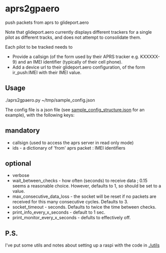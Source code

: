 # aprs2gpaero
push packets from aprs to glideport.aero

Note that glideport.aero currently displays different trackers for a single pilot as different tracks, and does not attempt to consolidate them.

Each pilot to be tracked needs to
* Provide a callsign (of the form used by their APRS tracker e.g. KXXXXX-9) and an IMEI identifier (typically of their cell phone).
* Add a device url to their glideport.aero configuration, of the form ir_push:IMEI with their IMEI value.

## Usage

./aprs2gpaero.py ~/tmp/sample_config.json

The config file is a json file (see [sample_config_structure.json](./sample_config_structure.json) for an example), with the following keys:
## mandatory
* callsign (used to access the aprs server in read only mode)
* ids - a dictionary of 'from' aprs packet : IMEI identifiers
## optional
* verbose
* wait_between_checks - how often (seconds) to receive data ; 0.15 seems a reasonable choice. However, defaults to 1, so should be set to a value.
* max_consecutive_data_loss - the socket will be reset if no packets are received for this many consecutive cycles. Defaults to 3.
* socket_timeout - seconds. Defaults to twice the time between checks.
* print_info_every_x_seconds -  default to 1 sec.
* print_monitor_every_x_seconds  - defults to effectively off.

## P.S.
I've put some utils and notes about setting up a raspi with the code in  [./utils](./utils)
